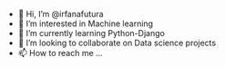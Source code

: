- 👋 Hi, I’m @irfanafutura
- 👀 I’m interested in Machine learning
- 🌱 I’m currently learning Python-Django
- 💞️ I’m looking to collaborate on Data science projects
- 📫 How to reach me ...

<!---
irfanafutura/irfanafutura is a ✨ special ✨ repository because its `README.md` (this file) appears on your GitHub profile.
You can click the Preview link to take a look at your changes.
--->
